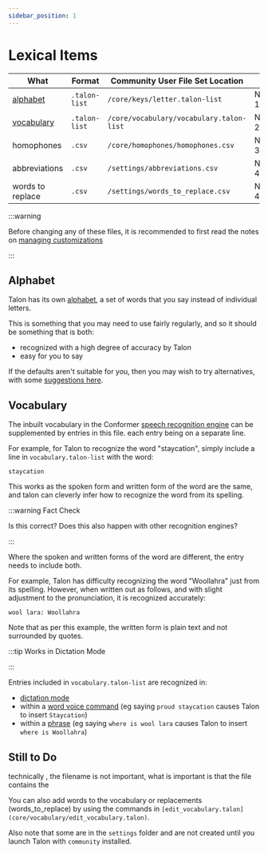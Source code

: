 ```yaml
---
sidebar_position: 1
---
```

# Lexical Items


| What             | Format      | Community User File Set Location         |        |
| ---------------- | ----------- | ---------------------------------------- | ------ |
| [alphabet](#alphabet) | `.talon-list` | `/core/keys/letter.talon-list`  | Note 1 |
| [vocabulary](#vocabulary)       | `.talon-list` | `/core/vocabulary/vocabulary.talon-list` | Note 2 |
| homophones       | `.csv`        | `/core/homophones/homophones.csv`      | Note 3 |
| abbreviations    | `.csv`         | `/settings/abbreviations.csv`            | Note 4 |
| words to replace | `.csv`         | `/settings/words_to_replace.csv`         | Note 4 |

:::warning

Before changing any of these files, it is recommended to first read the notes on [managing customizations](../managing-customizations.md)

:::

## Alphabet

Talon has its own [alphabet](/docs/Basic%20Usage/Command%20Mode/single-characters.md#talon-alphabet), a set of words that you say instead of individual letters.

This is something that you may need to use fairly regularly, and so it should be something that is both:
- recognized with a high degree of accuracy by Talon
- easy for you to say

If the defaults aren't suitable for you, then you may wish to try alternatives, with some [suggestions here](/docs/Resource%20Hub/Speech%20Recognition/improving_recognition_accuracy.md#alternatives-to-the-default-alphabet).

## Vocabulary

The inbuilt vocabulary in the Conformer [speech recognition engine](/docs/Resource%20Hub/Speech%20Recognition/speech%20engines.md) can be supplemented by entries in this file.
each entry being on a separate line.

For example, for Talon to recognize the word "staycation", simply include a line in `vocabulary.talon-list` with the word:
```
staycation
```

This works as the spoken form and written form of the word are the same, and talon can cleverly infer how to recognize the word from its spelling.

:::warning Fact Check

Is this correct?
Does this also happen with other recognition engines?

:::

Where the spoken and written forms of the word are different, the entry needs to include both.

For example, Talon has difficulty recognizing the word "Woollahra" just from its spelling.
However, when written out as follows, and with slight adjustment to the pronunciation, it is recognized accurately:
```
wool lara: Woollahra
```

Note that as per this example, the written form is plain text and not surrounded by quotes.

:::tip Works in Dictation Mode

:::

Entries included in `vocabulary.talon-list` are recognized in: 
- [dictation mode](/docs/Basic%20Usage/dictation_mode.md)
- within a [word voice command](/docs/Basic%20Usage/Command%20Mode/words-and-phrases.md#saying-individual-words) 
  (eg saying `proud staycation` causes Talon to insert `Staycation`)
- within a [phrase](/docs/Basic%20Usage/Command%20Mode/words-and-phrases.md#saying-phrases) 
  (eg saying `where is wool lara` causes Talon to insert `where is Woollahra`)

## Still to Do

 technically , the filename is not important, what is important is that the file contains the







You can also add words to the vocabulary or replacements (words_to_replace) by using the commands in `[edit_vocabulary.talon](core/vocabulary/edit_vocabulary.talon)`.

Also note that some are in the `settings` folder and are not created until you launch Talon with `community` installed.

